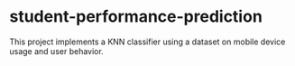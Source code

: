 # student-performance-prediction
This project implements a KNN classifier using a dataset on mobile device usage and user behavior.
